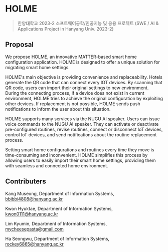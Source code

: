 # HOLME
> 한양대학교 2023-2 소프트웨어공학/인공지능 및 응용 프로젝트 (SWE / AI & Applications Project in Hanyang Univ. 2023-2)

## Proposal
  We propose HOLME, an innovative MATTER-based smart home configuration application. HOLME is designed to offer a unique solution for migrating smart home settings.

  HOLME's main objective is providing convenience and replaceability. Hotels generate the QR code that can connect every IOT devices. By scanning that QR code, users can import their original settings to new environment. During the connecting process, if a device does not exist in current environment, HOLME tries to achieve the original configuration by exploiting other devices. If replacement is not possible, HOLME sends push notifications to inform the user about this situation. 
	
  HOLME supports many services via the NUGU AI speaker. Users can issue voice commands to the NUGU AI speaker. They can activate or deactivate pre-configured routines, revise routines, connect or disconnect IoT devices, control IoT devices, and send notifications about the routine replacement process.
  
  Setting smart home configurations and routines every time they move is time-consuming and inconvenient. HOLME simplifies this process by allowing users to easily import their smart home settings, providing them with seamless and connected home environment.

## Contributers
Kang Museong, Department of Information Systems, bbibbi4808@hanyang.ac.kr

Kwon Hyuktae, Department of Information Systems, kwon0111@hanyang.ac.kr

Lim Kyumin, Department of Information Systems, mycheesepasta@gmail.com

Ha Seongwu, Department of Information Systems, rockey6865@hanyang.ac.kr
